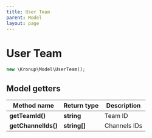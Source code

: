 ```yaml
---
title: User Team
parent: Model
layout: page
---
```


# User Team

```php
new \Kronup\Model\UserTeam();
```

## Model getters

Method name | Return type | Description
------------ | ------------- | -------------
**getTeamId()** | **string** | Team ID
**getChannelIds()** | **string[]** | Channels IDs

